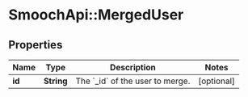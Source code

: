 # SmoochApi::MergedUser

## Properties
Name | Type | Description | Notes
------------ | ------------- | ------------- | -------------
**id** | **String** | The &#x60;_id&#x60; of the user to merge. | [optional] 


